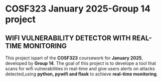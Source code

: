# COSF323 January 2025-Group 14 project
## WIFI VULNERABILITY DETECTOR WITH REAL-TIME MONITORING
This project ispart of the **COSF323** coursework for **January 2025**, developed by **Group 14**. The goal of this project is to develope a tool that scans for wifi vulnerabilities in real-time and give users alerts on attacks detected,using **python, pywifi and flask** to achieve **real-time monitoring**.
